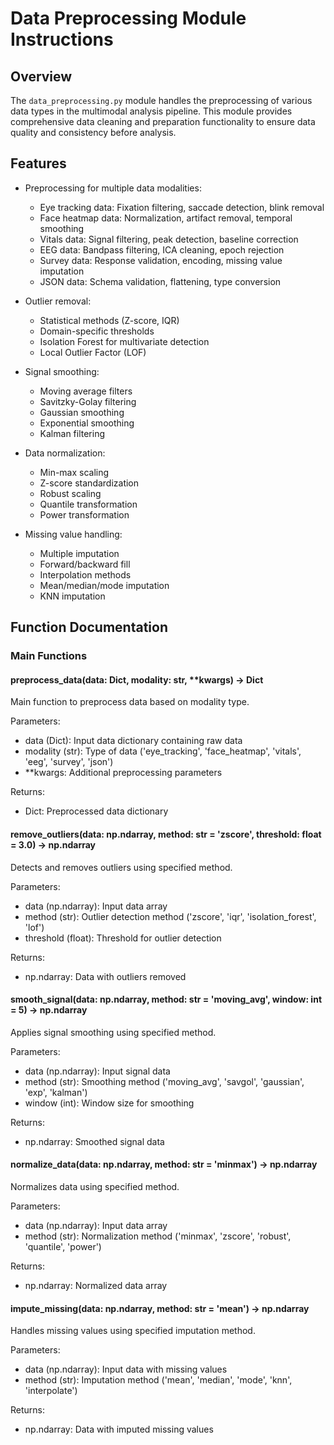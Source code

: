 # Data Preprocessing Module Instructions

## Overview

The `data_preprocessing.py` module handles the preprocessing of various data types in the multimodal analysis pipeline. This module provides comprehensive data cleaning and preparation functionality to ensure data quality and consistency before analysis.

## Features

- Preprocessing for multiple data modalities:
  - Eye tracking data: Fixation filtering, saccade detection, blink removal
  - Face heatmap data: Normalization, artifact removal, temporal smoothing
  - Vitals data: Signal filtering, peak detection, baseline correction
  - EEG data: Bandpass filtering, ICA cleaning, epoch rejection
  - Survey data: Response validation, encoding, missing value imputation
  - JSON data: Schema validation, flattening, type conversion

- Outlier removal:
  - Statistical methods (Z-score, IQR)
  - Domain-specific thresholds
  - Isolation Forest for multivariate detection
  - Local Outlier Factor (LOF)

- Signal smoothing:
  - Moving average filters
  - Savitzky-Golay filtering
  - Gaussian smoothing
  - Exponential smoothing
  - Kalman filtering

- Data normalization:
  - Min-max scaling
  - Z-score standardization  
  - Robust scaling
  - Quantile transformation
  - Power transformation

- Missing value handling:
  - Multiple imputation
  - Forward/backward fill
  - Interpolation methods
  - Mean/median/mode imputation
  - KNN imputation

## Function Documentation

### Main Functions

#### preprocess_data(data: Dict, modality: str, **kwargs) -> Dict

Main function to preprocess data based on modality type.

Parameters:

- data (Dict): Input data dictionary containing raw data
- modality (str): Type of data ('eye_tracking', 'face_heatmap', 'vitals', 'eeg', 'survey', 'json')
- **kwargs: Additional preprocessing parameters

Returns:

- Dict: Preprocessed data dictionary

#### remove_outliers(data: np.ndarray, method: str = 'zscore', threshold: float = 3.0) -> np.ndarray

Detects and removes outliers using specified method.

Parameters:

- data (np.ndarray): Input data array
- method (str): Outlier detection method ('zscore', 'iqr', 'isolation_forest', 'lof')
- threshold (float): Threshold for outlier detection

Returns:

- np.ndarray: Data with outliers removed

#### smooth_signal(data: np.ndarray, method: str = 'moving_avg', window: int = 5) -> np.ndarray

Applies signal smoothing using specified method.

Parameters:

- data (np.ndarray): Input signal data
- method (str): Smoothing method ('moving_avg', 'savgol', 'gaussian', 'exp', 'kalman')
- window (int): Window size for smoothing

Returns:

- np.ndarray: Smoothed signal data

#### normalize_data(data: np.ndarray, method: str = 'minmax') -> np.ndarray

Normalizes data using specified method.

Parameters:

- data (np.ndarray): Input data array
- method (str): Normalization method ('minmax', 'zscore', 'robust', 'quantile', 'power')

Returns:

- np.ndarray: Normalized data array

#### impute_missing(data: np.ndarray, method: str = 'mean') -> np.ndarray

Handles missing values using specified imputation method.

Parameters:

- data (np.ndarray): Input data with missing values
- method (str): Imputation method ('mean', 'median', 'mode', 'knn', 'interpolate')

Returns:

- np.ndarray: Data with imputed missing values
